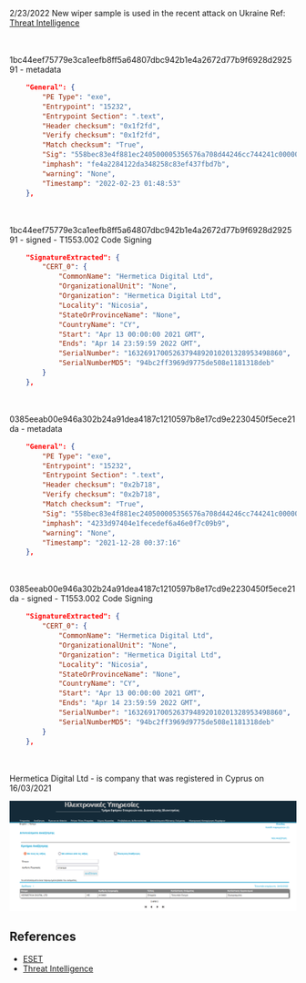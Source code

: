 2/23/2022 New wiper sample is used in the recent attack on Ukraine Ref: [Threat Intelligence](https://twitter.com/threatintel/status/1496578746014437376)

<br /><br />
1bc44eef75779e3ca1eefb8ff5a64807dbc942b1e4a2672d77b9f6928d292591 - metadata

```json
    "General": {
        "PE Type": "exe",
        "Entrypoint": "15232",
        "Entrypoint Section": ".text",
        "Header checksum": "0x1f2fd",
        "Verify checksum": "0x1f2fd",
        "Match checksum": "True",
        "Sig": "558bec83e4f881ec240500005356576a708d44246cc744241c000000006a0050c744242800000000c744241800000000c7442438",
        "imphash": "fe4a2284122da348258c83ef437fbd7b",
        "warning": "None",
        "Timestamp": "2022-02-23 01:48:53"
    },
```
<br /><br />
1bc44eef75779e3ca1eefb8ff5a64807dbc942b1e4a2672d77b9f6928d292591 - signed - T1553.002 Code Signing

```json
    "SignatureExtracted": {
        "CERT_0": {
            "CommonName": "Hermetica Digital Ltd",
            "OrganizationalUnit": "None",
            "Organization": "Hermetica Digital Ltd",
            "Locality": "Nicosia",
            "StateOrProvinceName": "None",
            "CountryName": "CY",
            "Start": "Apr 13 00:00:00 2021 GMT",
            "Ends": "Apr 14 23:59:59 2022 GMT",
            "SerialNumber": "16326917005263794892010201328953498860",
            "SerialNumberMD5": "94bc2ff3969d9775de508e1181318deb"
        }
    },
```
<br /><br />
0385eeab00e946a302b24a91dea4187c1210597b8e17cd9e2230450f5ece21da - metadata

```json
    "General": {
        "PE Type": "exe",
        "Entrypoint": "15232",
        "Entrypoint Section": ".text",
        "Header checksum": "0x2b718",
        "Verify checksum": "0x2b718",
        "Match checksum": "True",
        "Sig": "558bec83e4f881ec240500005356576a708d44246cc744241c000000006a0050c744242800000000c744241800000000c7442438",
        "imphash": "4233d97404e1fecedef6a46e0f7c09b9",
        "warning": "None",
        "Timestamp": "2021-12-28 00:37:16"
    },
```
<br /><br />
0385eeab00e946a302b24a91dea4187c1210597b8e17cd9e2230450f5ece21da - signed - T1553.002 Code Signing

```json
    "SignatureExtracted": {
        "CERT_0": {
            "CommonName": "Hermetica Digital Ltd",
            "OrganizationalUnit": "None",
            "Organization": "Hermetica Digital Ltd",
            "Locality": "Nicosia",
            "StateOrProvinceName": "None",
            "CountryName": "CY",
            "Start": "Apr 13 00:00:00 2021 GMT",
            "Ends": "Apr 14 23:59:59 2022 GMT",
            "SerialNumber": "16326917005263794892010201328953498860",
            "SerialNumberMD5": "94bc2ff3969d9775de508e1181318deb"
        }
    },
```
<br /><br />
Hermetica Digital Ltd - is company that was registered in Cyprus on 16/03/2021

![](https://raw.githubusercontent.com/qeeqbox/reports/main/wiper/files/company.png)

##  References
- [ESET](https://twitter.com/ESETresearch/status/1496581903205511181)
- [Threat Intelligence](https://twitter.com/threatintel/status/1496578746014437376)


